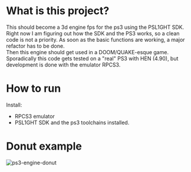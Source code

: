 # What is this project?
This should become a 3d engine fps for the ps3 using the PSL1GHT SDK.
Right now I am figuring out how the SDK and the PS3 works, so a clean code is not a priority.
As soon as the basic functions are working, a major refactor has to be done.  
Then this engine should get used in a DOOM/QUAKE-esque game.   
Sporadically this code gets tested on a "real" PS3 with HEN (4.90), but development is done with the emulator RPCS3. 
# How to run
Install:
 - RPCS3 emulator 
 - PSL1GHT SDK and the ps3 toolchains installed.
# Donut example  
![ps3-engine-donut](https://github.com/user-attachments/assets/fab774fc-8072-4d44-b6bd-1c565daeccda)

